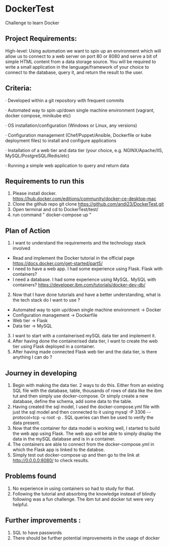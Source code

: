 # DockerTest
Challenge to learn Docker

## Project Requirements:

High-level: Using automation we want to spin up an environment which will allow us to connect to a web server on port 80 or 8080 and serve a bit of simple HTML content from a data storage source. You will be required to write a small application in the language/framework of your choice to connect to the database, query it, and return the result to the user.

## Criteria:

·         Developed within a git repository with frequent commits

·         Automated way to spin up/down single machine environment (vagrant, docker compose, minikube etc)

·         OS installation/configuration (Windows or Linux, any versions)

·         Configuration management (Chef/Puppet/Ansible, Dockerfile or kube deployment files) to install and configure applications

·         Installation of a web tier and data tier (your choice, e.g. NGINX/Apache/IIS, MySQL/PostgreSQL/Redis/etc)

·         Running a simple web application to query and return data

## Requirements to run this
1) Please install docker.
https://hub.docker.com/editions/community/docker-ce-desktop-mac
2) Clone the github repo git clone https://github.com/andi23/DockerTest.git
3) Open terminal and cd to DockerTest/test/
4) run command " docker-compose up "

## Plan of Action
1) I want to understand the requirements and the technology stack involved
  * Read and implement the Docker tutorial in the official page 
  https://docs.docker.com/get-started/part5/
  * I need to have a web app. I had some experience using Flask. Flask with containers?
  * I need a database. I had some experience using MySQL. MySQL with containers?
  https://developer.ibm.com/tutorials/docker-dev-db/
2) Now that I have done tutorials and have a better understanding, what is the tech stack do I want to use ? 
  * Automated way to spin up/down single machine environment -> Docker
  * Configuration management -> Dockerfile
  * Web tier -> Flask
  * Data tier -> MySQL
3) I want to start with a containerised mySQL data tier and implement it.
4) After having done the containerised data tier, I want to create the web tier using Flask deployed in a container.
5) After having made connected Flask web tier and the data tier, is there anything I can do ?

## Journey in developing
1) Begin with making the data tier. 2 ways to do this. Either from an existing SQL file with the database, table, thousands of rows of data like the ibm tut and then simply use docker-compose. Or simply create a new database, define the schema, add some data to the table. 
2) Having created the sql model, I used the docker-compose.yml file with just the sql model and then connected to it using mysql -P 3306 --protocol=tcp -u root -p  . SQL queries can then be used to verify the data present.
3) Now that the container for data model is working well, I started to build the web app using Flask. The web app will be able  to simply display the data in the mySQL database and is in a container.
4) The containers are able to connect from the docker-compose.yml in which the Flask app is linked to the databse.
5) Simply test out docker-compose up and then go to the link at http://0.0.0.0:8080/  to check results.

## Problems found
1) No experience in using containers so had to study for that.
2) Following the tutorial and absorbing the knowledge instead of blindly following was a fun challenge. The ibm tut and docker tut were very helpful.

## Further improvements : 
1) SQL to have passwords
2) There should be further potential improvements in the usage of docker

